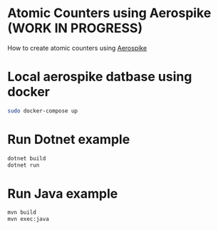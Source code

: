 # Atomic Counters using Aerospike (WORK IN PROGRESS)
How to create atomic counters using [Aerospike](www.aerospike.com%)

# Local aerospike datbase using docker
```bash
sudo docker-compose up
```
# Run Dotnet example
```bash
dotnet build
dotnet run
```

# Run Java example
```bash
mvn build
mvn exec:java
```
